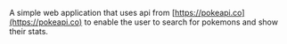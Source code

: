 A simple web application that uses api from [https://pokeapi.co](https://pokeapi.co) to enable the user to search for pokemons and show their stats.
